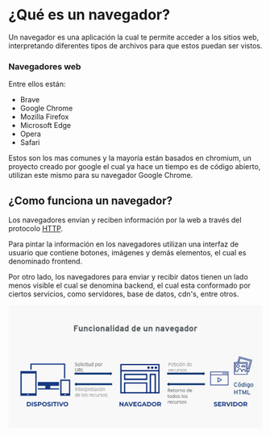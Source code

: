 # ¿Qué es un navegador?

Un navegador es una aplicación la cual te permite acceder a los sitios web, interpretando diferentes tipos de archivos para que estos puedan ser vistos.

### Navegadores web
Entre ellos están:
- Brave
- Google Chrome
- Mozilla Firefox
- Microsoft Edge
- Opera
- Safari

Estos son los mas comunes y la mayoría están basados en chromium, un proyecto creado por google el cual ya hace un tiempo es de código abierto, utilizan este mismo para su navegador Google Chrome.

## ¿Como funciona un navegador?

Los navegadores envían y reciben información por la web a través del protocolo [HTTP](./Que-es-HTTP.md).

Para pintar la información en los navegadores utilizan una interfaz de usuario que contiene botones, imágenes y demás elementos, el cual es denominado frontend.

Por otro lado, los navegadores para enviar y recibir datos tienen un lado menos visible el cual se denomina backend, el cual esta conformado por ciertos servicios, como servidores, base de datos, cdn's, entre otros.

![Funcionalidad de un navegador](Images/image5.png)
